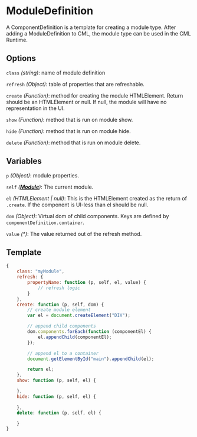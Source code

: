 # ModuleDefinition

A ComponentDefinition is a template for creating a module type. After adding a ModuleDefinition to CML, the module type can be used in the CML Runtime.

## Options

`class` _(string)_: name of module definition

`refresh` _(Object)_: table of properties that are refreshable.

`create` _(Function)_: method for creating the module HTMLElement. Return should be an HTMLElement or null. If null, the module will have no representation in the UI.

`show` _(Function)_: method that is run on module show.

`hide` _(Function)_: method that is run on module hide.

`delete` _(Function)_: method that is run on module delete.

## Variables

`p` _(Object)_: module properties.

`self` *(__[Module](https://github.com/nocturnio/component-markup-language/blob/master/doc/runtime/module.md)__)*: The current module.

`el` _(HTMLElement | null)_: This is the HTMLElement created as the return of `.create`. If the component is UI-less than el should be null.

`dom` _(Object)_: Virtual dom of child components. Keys are defined by `componentDefinition.container`.

`value` _(\*)_: The value returned out of the refresh method.

## Template

``` javascript
{    
    class: "myModule",
    refresh: {
        propertyName: function (p, self, el, value) {
            // refresh logic
        }
    },
    create: function (p, self, dom) {
        // create module element
        var el = document.createElement("DIV");

        // append child components
        dom.components.forEach(function (componentEl) {
            el.appendChild(componentEl);
        });

        // append el to a container
        document.getElementById("main").appendChild(el);

        return el;
    },
    show: function (p, self, el) {

    },
    hide: function (p, self, el) {

    },
    delete: function (p, self, el) {

    }
}
```
